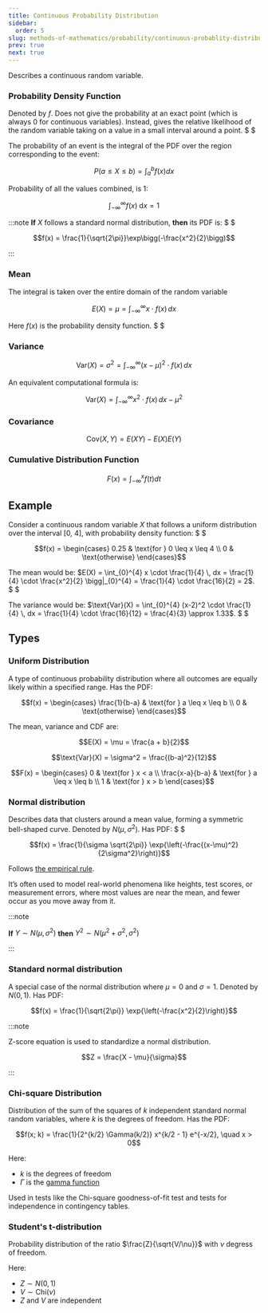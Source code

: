 ```yaml
---
title: Continuous Probability Distribution
sidebar:
  order: 5
slug: methods-of-mathematics/probability/continuous-probablity-distribution
prev: true
next: true
---
```


Describes a continuous random variable.

### Probability Density Function

Denoted by $f$. Does not give the probability at an exact point (which is always 0 for continuous variables). Instead, gives the relative likelihood of the random variable taking on a value in a small interval around a point. $ $

The probability of an event is the integral of the PDF over the region corresponding to the event:

```math
P(a \leq X \leq b) = \int_{a}^{b} f(x) dx
```

Probability of all the values combined, is 1:

```math
\int_{-\infty}^{\infty} f(x)\; \text{d}x = 1
```

:::note
**If** $X$ follows a standard normal distribution, **then** its PDF is: $ $

```math
f(x) = \frac{1}{\sqrt{2\pi}}\exp\bigg(-\frac{x^2}{2}\bigg)
```

:::

### Mean

The integral is taken over the entire domain of the random variable

```math
E(X) = \mu = \int_{-\infty}^{\infty} x \cdot f(x) \, dx
```

Here $f(x)$ is the probability density function. $ $

### Variance

```math
\text{Var}(X) = \sigma^2 = \int_{-\infty}^{\infty} (x - \mu)^2 \cdot f(x) \, dx
```

An equivalent computational formula is:

```math
\text{Var}(X) = \int_{-\infty}^{\infty} x^2 \cdot f(x) \, dx - \mu^2
```

### Covariance

```math
\text{Cov}(X,Y) = E(XY) - E(X)E(Y)
```

### Cumulative Distribution Function

```math
F(x) = \int_{-\infty}^{x} f(t) dt
```

## Example

Consider a continuous random variable $X$ that follows a uniform distribution over the interval [0, 4], with probability density function: $ $

```math
f(x) = \begin{cases}
0.25 & \text{for } 0 \leq x \leq 4 \\
0 & \text{otherwise}
\end{cases}
```

The mean would be: $E(X) = \int_{0}^{4} x \cdot \frac{1}{4} \, dx = \frac{1}{4} \cdot \frac{x^2}{2} \bigg|_{0}^{4} = \frac{1}{4} \cdot \frac{16}{2} = 2$. $ $

The variance would be: $\text{Var}(X) = \int_{0}^{4} (x-2)^2 \cdot \frac{1}{4} \, dx = \frac{1}{4} \cdot \frac{16}{12} = \frac{4}{3} \approx 1.33$. $ $

## Types

### Uniform Distribution

A type of continuous probability distribution where all outcomes are equally likely within a specified range. Has the PDF:

```math
f(x) = \begin{cases}
\frac{1}{b-a} & \text{for } a \leq x \leq b \\
0 & \text{otherwise}
\end{cases}
```

The mean, variance and CDF are:

```math
E(X) = \mu = \frac{a + b}{2}
```

```math
\text{Var}(X) = \sigma^2 = \frac{(b-a)^2}{12}
```

```math
F(x) = \begin{cases}
0 & \text{for } x < a \\
\frac{x-a}{b-a} & \text{for } a \leq x \leq b \\
1 & \text{for } x > b
\end{cases}
```

### Normal distribution

Describes data that clusters around a mean value, forming a symmetric bell-shaped curve. Denoted by $N(\mu, \sigma^2)$. Has PDF: $ $

```math
f(x) = \frac{1}{\sigma \sqrt{2\pi}} \exp{\left(-\frac{(x-\mu)^2}{2\sigma^2}\right)}
```

Follows [the empirical rule](/methods-of-mathematics/probability-and-statistics/empirical-rule/).

It’s often used to model real-world phenomena like heights, test scores, or measurement errors, where most values are near the mean, and fewer occur as you move away from it.

:::note

**If** $Y \sim N(\mu, \sigma^2)$ **then** $Y^2 \sim N(\mu^2 + \sigma^2, \sigma^2)$

:::

### Standard normal distribution

A special case of the normal distribution where $\mu=0$ and $\sigma= 1$. Denoted by $N(0, 1)$. Has PDF:

```math
f(x) = \frac{1}{\sqrt{2\pi}} \exp{\left(-\frac{x^2}{2}\right)}
```

:::note

Z-score equation is used to standardize a normal distribution.

```math
Z = \frac{X - \mu}{\sigma}
```

:::

### Chi-square Distribution

Distribution of the sum of the squares of $k$ independent standard normal random variables, where $k$ is the degrees of freedom. Has the PDF:

```math
f(x; k) = \frac{1}{2^{k/2} \Gamma(k/2)} x^{k/2 - 1} e^{-x/2}, \quad x > 0
```

Here:
- $k$ is the degrees of freedom
- $\Gamma$ is the [gamma function](https://s1.sahithyan.dev/mathematics/riemann-integration/gamma-function/)

Used in tests like the Chi-square goodness-of-fit test and tests for independence in contingency tables.

### Student's t-distribution

Probability distribution of the ratio $\frac{Z}{\sqrt{V/\nu}}$ with $\nu$ degress of freedom.

Here:
- $Z \sim N(0,1)$
- $V \sim \text{Chi}(\nu)$
- $Z$ and $V$ are independent
